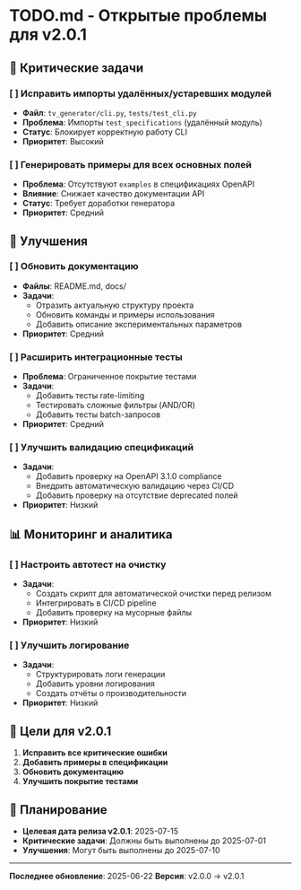 # TODO.md - Открытые проблемы для v2.0.1

## 🚨 Критические задачи

### [ ] Исправить импорты удалённых/устаревших модулей
- **Файл**: `tv_generator/cli.py`, `tests/test_cli.py`
- **Проблема**: Импорты `test_specifications` (удалённый модуль)
- **Статус**: Блокирует корректную работу CLI
- **Приоритет**: Высокий

### [ ] Генерировать примеры для всех основных полей
- **Проблема**: Отсутствуют `examples` в спецификациях OpenAPI
- **Влияние**: Снижает качество документации API
- **Статус**: Требует доработки генератора
- **Приоритет**: Средний

## 🔧 Улучшения

### [ ] Обновить документацию
- **Файлы**: README.md, docs/
- **Задачи**:
  - Отразить актуальную структуру проекта
  - Обновить команды и примеры использования
  - Добавить описание экспериментальных параметров
- **Приоритет**: Средний

### [ ] Расширить интеграционные тесты
- **Проблема**: Ограниченное покрытие тестами
- **Задачи**:
  - Добавить тесты rate-limiting
  - Тестировать сложные фильтры (AND/OR)
  - Добавить тесты batch-запросов
- **Приоритет**: Средний

### [ ] Улучшить валидацию спецификаций
- **Задачи**:
  - Добавить проверку на OpenAPI 3.1.0 compliance
  - Внедрить автоматическую валидацию через CI/CD
  - Добавить проверку на отсутствие deprecated полей
- **Приоритет**: Низкий

## 📊 Мониторинг и аналитика

### [ ] Настроить автотест на очистку
- **Задачи**:
  - Создать скрипт для автоматической очистки перед релизом
  - Интегрировать в CI/CD pipeline
  - Добавить проверку на мусорные файлы
- **Приоритет**: Низкий

### [ ] Улучшить логирование
- **Задачи**:
  - Структурировать логи генерации
  - Добавить уровни логирования
  - Создать отчёты о производительности
- **Приоритет**: Низкий

## 🎯 Цели для v2.0.1

1. **Исправить все критические ошибки**
2. **Добавить примеры в спецификации**
3. **Обновить документацию**
4. **Улучшить покрытие тестами**

## 📅 Планирование

- **Целевая дата релиза v2.0.1**: 2025-07-15
- **Критические задачи**: Должны быть выполнены до 2025-07-01
- **Улучшения**: Могут быть выполнены до 2025-07-10

---

**Последнее обновление**: 2025-06-22
**Версия**: v2.0.0 → v2.0.1
